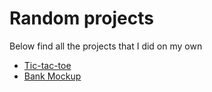 # Random projects
Below find all the projects that I did on my own
- [Tic-tac-toe](tictactoe.md)
- [Bank Mockup](bank.md)

